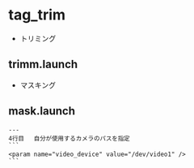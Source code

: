 # tag_trim
- トリミング
##  **trimm.launch**
- マスキング
##  **mask.launch**
    ---
    4行目　 自分が使用するカメラのパスを指定
    ```
    <param name="video_device" value="/dev/video1" />　
    ```
